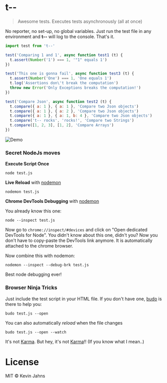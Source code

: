 # t--
> Awesome tests. Executes tests asynchronously (all at once)

No reporter, no set-up, no global variables. Just run the test file in any environment and **t--** will log to the console. That's it.

```js
import test from 't--'

test('Comparing 1 and 1', async function test1 (t) {
  t.assert(Number('1') === 1, '"1" equals 1')
})

test('This one is gonna fail', async function test3 (t) {
  t.assert(Number('One') === 1, 'One equals 1')
  t.log('Assertions don\'t break the computation')
  throw new Error('Only Exceptions breaks the computation!')
})

test('Compare Json', async function test2 (t) {
  t.compare({ a: 1 }, { a: 1 }, 'Compare two Json objects')
  t.compare({ a: 1 }, { a: 2 }, 'Compare two Json objects')
  t.compare({ a: 1 }, { a: 1, b: 4 }, 'Compare two Json objects')
  t.compare('t-- rocks', 'rocks!', 'Compare two Strings')
  t.compare([1, 2, 3], [1, 2], 'Compare Arrays')
})
```

![Demo](https://cloud.githubusercontent.com/assets/5553757/25725583/e986198c-3120-11e7-9a54-d48139475c07.png)

### Secret NodeJs moves

**Execute Script Once**

```
node test.js
```

**Live Reload** with [nodemon](https://github.com/remy/nodemon)

```
nodemon test.js
```

**Chrome DevTools Debugging** with [nodemon](https://github.com/remy/nodemon)

You already know this one:
```
node --inspect test.js
```

Now go to `chrome://inspect/#devices` and click on
"Open dedicated DevTools for Node". You didn't know about this one, didn't you?
Now you don't have to copy-paste the DevTools link anymore. It is automatically attached to the chrome browser.

Now combine this with nodemon:

```
nodemon --inspect --debug-brk test.js
```

Best node debugging ever!


### Browser Ninja Tricks

Just include the test script in your HTML file. If you don't have one, [budo](https://github.com/mattdesl/budo) is there to help you:

```
budo test.js --open
```

You can also automatically *reload* when the file changes

```
budo test.js --open --watch
```

It's not [Karma](https://karma-runner.github.io/1.0/index.html). But hey, it's
not [Karma](https://karma-runner.github.io/1.0/index.html)!! (If you know what I mean..)

# License
MIT © Kevin Jahns
